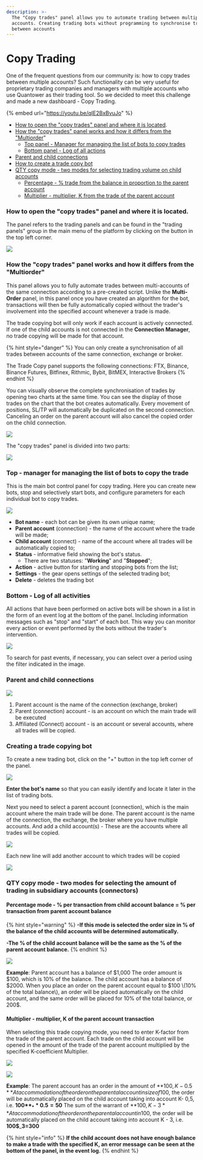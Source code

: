 ```yaml
---
description: >-
  The "Copy trades" panel allows you to automate trading between multiple
  accounts. Creating trading bots without programming to synchronise trading
  between accounts
---
```


# Copy Trading

One of the frequent questions from our community is: how to copy trades between multiple accounts? Such functionality can be very useful for proprietary trading companies and managers with multiple accounts who use Quantower as their trading tool. So we decided to meet this challenge and made a new dashboard - Copy Trading.

{% embed url="https://youtu.be/qIE2BxBvuJo" %}

* [How to open the "copy trades" panel and where it is located](copy-trading.md#how-to-open-the-copy-trades-panel-and-where-it-is-located). 
* [How the "copy trades" panel works and how it differs from the "Multiorder](copy-trading.md#how-the-copy-trades-panel-works-and-how-it-differs-from-the-multiorder)" 
  * [Top panel - Manager for managing the list of bots to copy trades](copy-trading.md#top-manager-for-managing-the-list-of-bots-to-copy-the-trade) 
  * [Bottom panel - Log of all actions ](copy-trading.md#bottom-log-of-all-activities)
* [Parent and child connections ](copy-trading.md#parent-and-child-connections)
* [How to create a trade copy bot ](copy-trading.md#creating-a-trade-copying-bot)
* [QTY copy mode - two modes for selecting trading volume on child accounts](copy-trading.md#qty-copy-mode-two-modes-for-selecting-the-amount-of-trading-in-subsidiary-accounts-connectors)
  * [Percentage - % trade from the balance in proportion to the parent account](copy-trading.md#percentage-mode-per-transaction-from-child-account-balance-per-transaction-from-parent-account-balance)
  * [Multiplier - multiplier, K from the trade of the parent account](copy-trading.md#multiplier-multiplier-k-of-the-parent-account-transaction)

### How to open the "copy trades" panel and where it is located.

The panel refers to the trading panels and can be found in the "trading panels" group in the main menu of the platform by clicking on the button in the top left corner.

![](../.gitbook/assets/image%20%28338%29.png)

### How the "copy trades" panel works and how it differs from the "Multiorder"

This panel allows you to fully automate trades between multi-accounts of the same connection according to a pre-created script. Unlike the **Multi-Order** panel, in this panel once you have created an algorithm for the bot, transactions will then be fully automatically copied without the trader's involvement into the specified account whenever a trade is made.

The trade copying bot will only work if each account is actively connected. If one of the child accounts is not connected in the **Connection Manager**, no trade copying will be made for that account.

{% hint style="danger" %}
You can only create a synchronisation of all trades between accounts of the same connection, exchange or broker. 

The Trade Copy panel supports the following connections: FTX, Binance, Binance Futures, Bitfinex, Rithmic, Bybit, BitMEX, Interactive Brokers
{% endhint %}

You can visually observe the complete synchronisation of trades by opening two charts at the same time. You can see the display of those trades on the chart that the bot creates automatically. Every movement of positions, SL/TP will automatically be duplicated on the second connection. Canceling an order on the parent account will also cancel the copied order on the child connection.

![](../.gitbook/assets/image%20%28336%29.png)

The "copy trades" panel is divided into two parts:

![](../.gitbook/assets/image%20%28341%29.png)

### Top - manager for managing the list of bots to copy the trade

This is the main bot control panel for copy trading. Here you can create new bots, stop and selectively start bots, and configure parameters for each individual bot to copy trades.

![](../.gitbook/assets/image%20%28335%29.png)

* **Bot name** - each bot can be given its own unique name; 
* **Parent account** \(connection\) - the name of the account where the trade will be made; 
* **Child account** \(connect\) - name of the account where all trades will be automatically copied to; 
* **Status** - informative field showing the bot's status. 
  * There are two statuses: "**Working**" and "**Stopped**"; 
* **Action** - active button for starting and stopping bots from the list; 
* **Settings** - the gear opens settings of the selected trading bot; 
* **Delete** - deletes the trading bot

### Bottom - Log of all activities

All actions that have been performed on active bots will be shown in a list in the form of an event log at the bottom of the panel. Including information messages such as "stop" and "start" of each bot. This way you can monitor every action or event performed by the bots without the trader's intervention.

![](../.gitbook/assets/image%20%28333%29.png)

To search for past events, if necessary, you can select over a period using the filter indicated in the image.

### Parent and child connections

![](../.gitbook/assets/connections-2021-10-07-13.57.25%20%281%29.png)

1. Parent account is the name of the connection \(exchange, broker\) 
2. Parent \(connection\) account - is an account on which the main trade will be executed 
3. Affiliated \(Connect\) account - is an account or several accounts, where all trades will be copied.

### Creating a trade copying bot

To create a new trading bot, click on the "+" button in the top left corner of the panel.

![](../.gitbook/assets/image%20%28340%29.png)

**Enter the bot's name** so that you can easily identify and locate it later in the list of trading bots.

Next you need to select a parent account \(connection\), which is the main account where the main trade will be done. The parent account is the name of the connection, the exchange, the broker where you have multiple accounts. And add a child account\(s\) - These are the accounts where all trades will be copied.

![](../.gitbook/assets/image%20%28343%29.png)

Each new line will add another account to which trades will be copied

![](../.gitbook/assets/image%20%28332%29.png)

### QTY copy mode - two modes for selecting the amount of trading in subsidiary accounts \(connectors\)

#### Percentage mode - % per transaction from child account balance = % per transaction from parent account balance

{% hint style="warning" %}
**-If this mode is selected the order size in % of the balance of the child accounts will be determined automatically.**

  
**-The % of the child account balance will be the same as the % of the parent account balance.**
{% endhint %}

![](../.gitbook/assets/image%20%28337%29.png)

**Example**: Parent account has a balance of $1,000 The order amount is $100, which is 10% of the balance. The child account has a balance of $2000. When you place an order on the parent account equal to $100 \(10% of the total balance\), an order will be placed automatically on the child account, and the same order will be placed for 10% of the total balance, or 200$.

#### Multiplier - multiplier, K of the parent account transaction

When selecting this trade copying mode, you need to enter K-factor from the trade of the parent account. Each trade on the child account will be opened in the amount of the trade of the parent account multiplied by the specified K-coefficient Multiplier.

![](../.gitbook/assets/image%20%28342%29.png)

![](../.gitbook/assets/image%20%28334%29.png)

**Example**: The parent account has an order in the amount of **100$, K- 0.5** At accommodation of the order on the parental account in size of 100$, the order will be automatically placed on the child account taking into account K- 0,5, i.e. **100$**_**0.5=50$** The sum of the warrant of **100$, K - 3** At accommodation of the order on the parental account in 100$, the order will be automatically placed on the child account taking into account K - 3, i.e. **100$**_**3=300**

{% hint style="info" %}
**If the child account does not have enough balance to make a trade with the specified K, an error message can be seen at the bottom of the panel, in the event log.**
{% endhint %}



